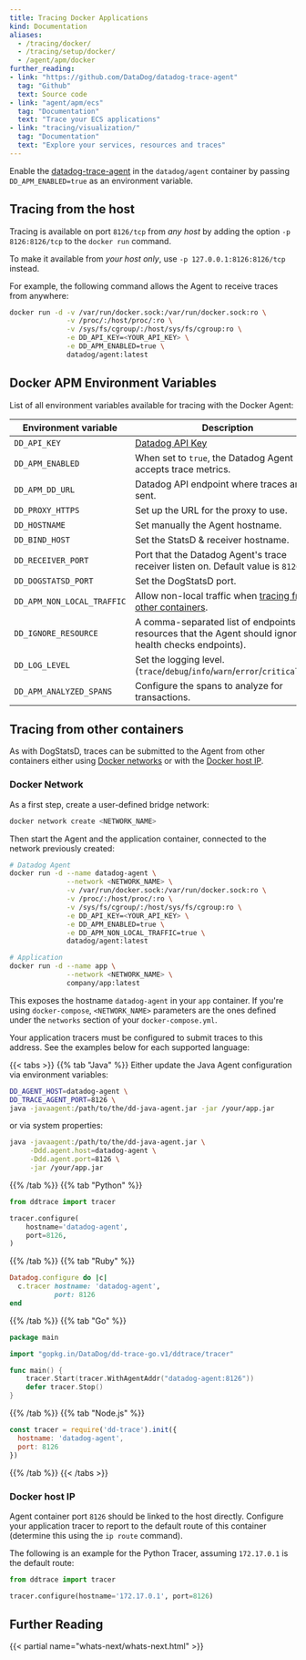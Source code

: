 ```yaml
---
title: Tracing Docker Applications
kind: Documentation
aliases:
  - /tracing/docker/
  - /tracing/setup/docker/
  - /agent/apm/docker
further_reading:
- link: "https://github.com/DataDog/datadog-trace-agent"
  tag: "Github"
  text: Source code
- link: "agent/apm/ecs"
  tag: "Documentation"
  text: "Trace your ECS applications"
- link: "tracing/visualization/"
  tag: "Documentation"
  text: "Explore your services, resources and traces"
---
```


Enable the [datadog-trace-agent][1] in the `datadog/agent` container by passing `DD_APM_ENABLED=true` as an environment variable.

## Tracing from the host

Tracing is available on port `8126/tcp` from *any host* by adding the option `-p 8126:8126/tcp` to the `docker run` command.

To make it available from *your host only*, use `-p 127.0.0.1:8126:8126/tcp` instead.

For example, the following command allows the Agent to receive traces from anywhere:

```bash
docker run -d -v /var/run/docker.sock:/var/run/docker.sock:ro \
              -v /proc/:/host/proc/:ro \
              -v /sys/fs/cgroup/:/host/sys/fs/cgroup:ro \
              -e DD_API_KEY=<YOUR_API_KEY> \
              -e DD_APM_ENABLED=true \
              datadog/agent:latest
```
## Docker APM Environment Variables

List of all environment variables available for tracing with the Docker Agent:

| Environment variable       | Description                                                                                                    |
| ------                     | ------                                                                                                         |
| `DD_API_KEY`               | [Datadog API Key][2]                                                                                           |
| `DD_APM_ENABLED`           | When set to `true`, the Datadog Agent accepts trace metrics.                                                   |
| `DD_APM_DD_URL`            | Datadog API endpoint where traces are sent.                                                                    |
| `DD_PROXY_HTTPS`           | Set up the URL for the proxy to use.                                                                           |
| `DD_HOSTNAME`              | Set manually the Agent hostname.                                                                               |
| `DD_BIND_HOST`             | Set the StatsD & receiver hostname.                                                                            |
| `DD_RECEIVER_PORT`         | Port that the Datadog Agent's trace receiver listen on. Default value is `8126`.                               |
| `DD_DOGSTATSD_PORT`        | Set the DogStatsD port.                                                                                        |
| `DD_APM_NON_LOCAL_TRAFFIC` | Allow non-local traffic when [tracing from other containers](#tracing-from-other-containers).                  |
| `DD_IGNORE_RESOURCE`       | A comma-separated list of endpoints and resources that the Agent should ignore (i.e. health checks endpoints). |
| `DD_LOG_LEVEL`             | Set the logging level. (`trace`/`debug`/`info`/`warn`/`error`/`critical`/`off`)                                |
| `DD_APM_ANALYZED_SPANS`    | Configure the spans to analyze for transactions.                                                               |

## Tracing from other containers

As with DogStatsD, traces can be submitted to the Agent from other containers either using [Docker networks](#docker-network) or with the [Docker host IP](#host-ip).

### Docker Network

As a first step, create a user-defined bridge network:

```bash
docker network create <NETWORK_NAME>
```

Then start the Agent and the application container, connected to the network previously created:

```bash
# Datadog Agent
docker run -d --name datadog-agent \
              --network <NETWORK_NAME> \
              -v /var/run/docker.sock:/var/run/docker.sock:ro \
              -v /proc/:/host/proc/:ro \
              -v /sys/fs/cgroup/:/host/sys/fs/cgroup:ro \
              -e DD_API_KEY=<YOUR_API_KEY> \
              -e DD_APM_ENABLED=true \
              -e DD_APM_NON_LOCAL_TRAFFIC=true \
              datadog/agent:latest

# Application
docker run -d --name app \
              --network <NETWORK_NAME> \
              company/app:latest
```

This exposes the hostname `datadog-agent` in your `app` container.
If you're using `docker-compose`, `<NETWORK_NAME>` parameters are the ones defined under the `networks` section of your `docker-compose.yml`.

Your application tracers must be configured to submit traces to this address. See the examples below for each supported language:

{{< tabs >}}
{{% tab "Java" %}}
Either update the Java Agent configuration via environment variables:

```bash
DD_AGENT_HOST=datadog-agent \
DD_TRACE_AGENT_PORT=8126 \
java -javaagent:/path/to/the/dd-java-agent.jar -jar /your/app.jar
```

or via system properties:

```bash
java -javaagent:/path/to/the/dd-java-agent.jar \
     -Ddd.agent.host=datadog-agent \
     -Ddd.agent.port=8126 \
     -jar /your/app.jar
```
{{% /tab %}}
{{% tab "Python" %}}
```python
from ddtrace import tracer

tracer.configure(
    hostname='datadog-agent',
    port=8126,
)
```
{{% /tab %}}
{{% tab "Ruby" %}}
```ruby
Datadog.configure do |c|
  c.tracer hostname: 'datadog-agent',
           port: 8126
end
```
{{% /tab %}}
{{% tab "Go" %}}
```go
package main

import "gopkg.in/DataDog/dd-trace-go.v1/ddtrace/tracer"

func main() {
    tracer.Start(tracer.WithAgentAddr("datadog-agent:8126"))
    defer tracer.Stop()
}
```
{{% /tab %}}
{{% tab "Node.js" %}}
```javascript
const tracer = require('dd-trace').init({
  hostname: 'datadog-agent',
  port: 8126
})
```
{{% /tab %}}
{{< /tabs >}}

### Docker host IP

Agent container port `8126` should be linked to the host directly.
Configure your application tracer to report to the default route of this container (determine this using the `ip route` command).

The following is an example for the Python Tracer, assuming `172.17.0.1` is the default route:

```python
from ddtrace import tracer

tracer.configure(hostname='172.17.0.1', port=8126)
```

## Further Reading

{{< partial name="whats-next/whats-next.html" >}}

[1]: https://github.com/DataDog/datadog-trace-agent
[2]: https://app.datadoghq.com/account/settings#api
